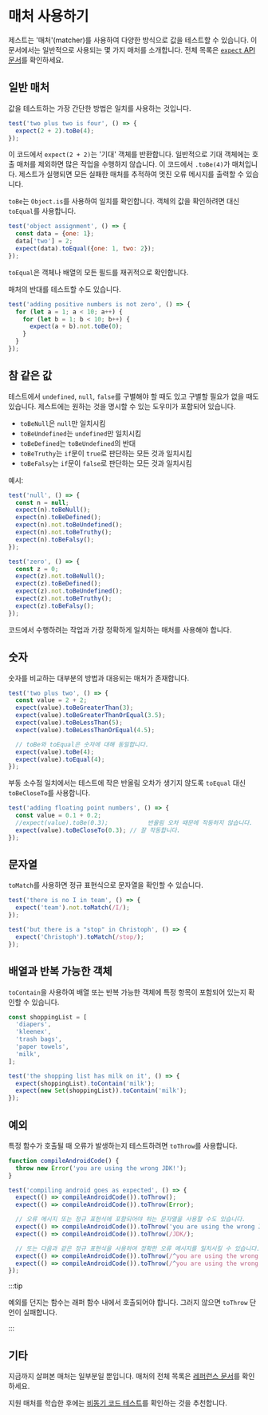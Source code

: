 # 매처 사용하기

제스트는 '매처'(matcher)를 사용하여 다양한 방식으로 값을 테스트할 수 있습니다. 이 문서에서는 일반적으로 사용되는 몇 가지 매처를 소개합니다. 전체 목록은 [`expect` API 문서](https://github.com/facebook/jest/blob/main/website/versioned_docs/version-29.2/ExpectAPI.md)를 확인하세요.

## 일반 매처

값을 테스트하는 가장 간단한 방법은 일치를 사용하는 것입니다.

```js
test('two plus two is four', () => {
  expect(2 + 2).toBe(4);
});
```

이 코드에서 `expect(2 + 2)`는 '기대' 객체를 반환합니다. 일반적으로 기대 객체에는 호출 매처를 제외하면 많은 작업을 수행하지 않습니다. 이 코드에서 `.toBe(4)`가 매처입니다. 제스트가 실행되면 모든 실패한 매처를 추적하여 멋진 오류 메시지를 출력할 수 있습니다.

`toBe`는 `Object.is`를 사용하여 일치를 확인합니다. 객체의 값을 확인하려면 대신 `toEqual`를 사용합니다.

```js
test('object assignment', () => {
  const data = {one: 1};
  data['two'] = 2;
  expect(data).toEqual({one: 1, two: 2});
});
```

`toEqual`은 객체나 배열의 모든 필드를 재귀적으로 확인합니다.

매처의 반대를 테스트할 수도 있습니다.

```js
test('adding positive numbers is not zero', () => {
  for (let a = 1; a < 10; a++) {
    for (let b = 1; b < 10; b++) {
      expect(a + b).not.toBe(0);
    }
  }
});
```

## 참 같은 값

테스트에서 `undefined`, `null`, `false`를 구별해야 할 때도 있고 구별할 필요가 없을 때도 있습니다. 제스트에는 원하는 것을 명시할 수 있는 도우미가 포함되어 있습니다.

- `toBeNull`은 `null`만 일치시킴
- `toBeUndefined`는 `undefined`만 일치시킴
- `toBeDefined`는 `toBeUndefined`의 반대
- `toBeTruthy`는 `if`문이 `true`로 판단하는 모든 것과 일치시킴
- `toBeFalsy`는 `if`문이 `false`로 판단하는 모든 것과 일치시킴

예시:

```js
test('null', () => {
  const n = null;
  expect(n).toBeNull();
  expect(n).toBeDefined();
  expect(n).not.toBeUndefined();
  expect(n).not.toBeTruthy();
  expect(n).toBeFalsy();
});

test('zero', () => {
  const z = 0;
  expect(z).not.toBeNull();
  expect(z).toBeDefined();
  expect(z).not.toBeUndefined();
  expect(z).not.toBeTruthy();
  expect(z).toBeFalsy();
});
```

코드에서 수행하려는 작업과 가장 정확하게 일치하는 매처를 사용해야 합니다.

## 숫자

숫자를 비교하는 대부분의 방법과 대응되는 매처가 존재합니다.

```js
test('two plus two', () => {
  const value = 2 + 2;
  expect(value).toBeGreaterThan(3);
  expect(value).toBeGreaterThanOrEqual(3.5);
  expect(value).toBeLessThan(5);
  expect(value).toBeLessThanOrEqual(4.5);

  // toBe와 toEqual은 숫자에 대해 동일합니다.
  expect(value).toBe(4);
  expect(value).toEqual(4);
});
```

부동 소수점 일치에서는 테스트에 작은 반올림 오차가 생기지 않도록 `toEqual` 대신 `toBeCloseTo`를 사용합니다.

```js
test('adding floating point numbers', () => {
  const value = 0.1 + 0.2;
  //expect(value).toBe(0.3);           반올림 오차 때문에 작동하지 않습니다.
  expect(value).toBeCloseTo(0.3); // 잘 작동합니다.
});
```

## 문자열

`toMatch`를 사용하면 정규 표현식으로 문자열을 확인할 수 있습니다.

```js
test('there is no I in team', () => {
  expect('team').not.toMatch(/I/);
});

test('but there is a "stop" in Christoph', () => {
  expect('Christoph').toMatch(/stop/);
});
```

## 배열과 반복 가능한 객체

`toContain`을 사용하여 배열 또는 반복 가능한 객체에 특정 항목이 포함되어 있는지 확인할 수 있습니다.

```js
const shoppingList = [
  'diapers',
  'kleenex',
  'trash bags',
  'paper towels',
  'milk',
];

test('the shopping list has milk on it', () => {
  expect(shoppingList).toContain('milk');
  expect(new Set(shoppingList)).toContain('milk');
});
```

## 예외

특정 함수가 호출될 때 오류가 발생하는지 테스트하려면 `toThrow`를 사용합니다.

```js
function compileAndroidCode() {
  throw new Error('you are using the wrong JDK!');
}

test('compiling android goes as expected', () => {
  expect(() => compileAndroidCode()).toThrow();
  expect(() => compileAndroidCode()).toThrow(Error);

  // 오류 메시지 또는 정규 표현식에 포함되어야 하는 문자열을 사용할 수도 있습니다.
  expect(() => compileAndroidCode()).toThrow('you are using the wrong JDK');
  expect(() => compileAndroidCode()).toThrow(/JDK/);

  // 또는 다음과 같은 정규 표현식을 사용하여 정확한 오류 메시지를 일치시킬 수 있습니다.
  expect(() => compileAndroidCode()).toThrow(/^you are using the wrong JDK$/); // Test fails
  expect(() => compileAndroidCode()).toThrow(/^you are using the wrong JDK!$/); // Test pass
});
```

:::tip

예외를 던지는 함수는 래퍼 함수 내에서 호출되어야 합니다. 그러지 않으면 `toThrow` 단언이 실패합니다.

:::

## 기타

지금까지 살펴본 매처는 일부분일 뿐입니다. 매처의 전체 목록은 [레퍼런스 문서](ExpectAPI.md)를 확인하세요.

지원 매처를 학습한 후에는 [비동기 코드 테스트](TestingAsyncCode.md)를 확인하는 것을 추천합니다.